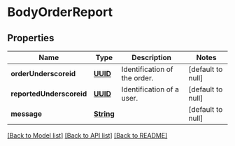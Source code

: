 # BodyOrderReport
## Properties

Name | Type | Description | Notes
------------ | ------------- | ------------- | -------------
**orderUnderscoreid** | [**UUID**](UUID.md) | Identification of the order. | [default to null]
**reportedUnderscoreid** | [**UUID**](UUID.md) | Identification of a user. | [default to null]
**message** | [**String**](string.md) |  | [default to null]

[[Back to Model list]](../README.md#documentation-for-models) [[Back to API list]](../README.md#documentation-for-api-endpoints) [[Back to README]](../README.md)

